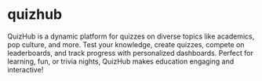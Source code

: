 # quizhub
QuizHub  is a dynamic platform for quizzes on diverse topics like academics, pop culture, and more. Test your knowledge, create quizzes, compete on leaderboards, and track progress with personalized dashboards. Perfect for learning, fun, or trivia nights, QuizHub makes education engaging and interactive!

